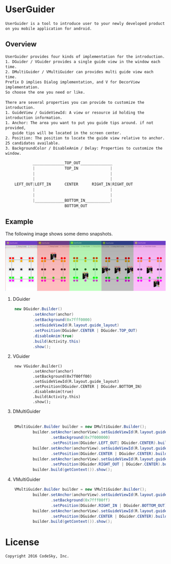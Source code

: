 UserGuider
==========

    UserGuider is a tool to introduce user to your newly developed product on you mobile application for android.


Overview
--------

    UserGuider provides four kinds of implementation for the introduction. 
    1. DGuider / VGuider provides a single guide view in the window each time.
    2. DMultiGuider / VMultiGuider can provides multi guide view each time.
    Prefix D implies Dialog implementation, and V for DecorView implementation.
    So choose the one you need or like.

    There are several properties you can provide to customize the introduction.
    1. GuideView / GuideViewId: A view or resource id holding the introduction information.
    1. Anchor: The area you want to put you guide tips around. if not provided, 
       guide tips will be located in the screen center.
    2. Position: The position to locate the guide view relative to anchor. 25 candidates available.
    3. BackgroundColor / DisableAnim / Delay: Properties to customize the window.

```java
            ______________TOP_OUT______________
            |             TOP_IN              |
            |                                 |
            |                                 |
    LEFT_OUT|LEFT_IN      CENTER      RIGHT_IN|RIGHT_OUT
            |                                 |
            |                                 |
            |_____________BOTTOM_IN___________|
                          BOTTOM_OUT
```

Example
-------

The following image shows some demo snapshots.

![UserGuider](docrepo/guide_example.png)


1. DGuider

```java
    new DGuider.Builder()
            .setAnchor(anchor)
            .setBackground(0x7fff0000)
            .setGuideViewId(R.layout.guide_layout)
            .setPosition(DGuider.CENTER | DGuider.TOP_OUT)
            .disableAnim(true)
            .build(Activity.this)
            .show();
```

2. VGuider

```
    new VGuider.Builder()
            .setAnchor(anchor)
            .setBackground(0x7f00ff00)
            .setGuideViewId(R.layout.guide_layout)
            .setPosition(DGuider.CENTER | DGuider.BOTTOM_IN)
            .disableAnim(true)
            .build(Activity.this)
            .show();
```

3. DMultiGuider

```java

    DMultiGuider.Builder builder = new DMultiGuider.Builder();
            builder.setAnchor(anchorView).setGuideViewId(R.layout.guider_view_layout)
                    .setBackground(0x7f000000)
                    .setPosition(DGuider.LEFT_OUT| DGuider.CENTER).buildItem();
            builder.setAnchor(anchorView).setGuideViewId(R.layout.guider_view_layout)
                    .setPosition(DGuider.CENTER | DGuider.CENTER).buildItem();
            builder.setAnchor(anchorView).setGuideViewId(R.layout.guider_view_layout)
                    .setPosition(DGuider.RIGHT_OUT | DGuider.CENTER).buildItem();
            builder.build(getContext()).show();
```

4. VMultiGuider

```java
    VMultiGuider.Builder builder = new VMultiGuider.Builder();
            builder.setAnchor(anchorView).setGuideViewId(R.layout.guider_view_layout)
                    .setBackground(0x7fff00ff)
                    .setPosition(DGuider.RIGHT_IN | DGuider.BOTTOM_OUT).buildItem();
            builder.setAnchor(anchorView).setGuideViewId(R.layout.guider_view_layout)
                    .setPosition(DGuider.CENTER | DGuider.CENTER).buildItem();
            builder.build(getContext()).show();
```

License
=======

    Copyright 2016 CodeSky, Inc.

